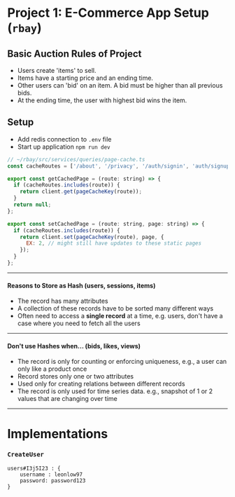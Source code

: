 # Project 1: E-Commerce App Setup (`rbay`)

## Basic Auction Rules of Project

- Users create 'items' to sell.
- Items have a starting price and an ending time.
- Other users can 'bid' on an item. A bid must be higher than all previous bids.
- At the ending time, the user with highest bid wins the item.

## Setup

- Add redis connection to `.env` file
- Start up application `npm run dev`

```js
// ~/rbay/src/services/queries/page-cache.ts
const cacheRoutes = ['/about', '/privacy', '/auth/signin', 'auth/signup'];

export const getCachedPage = (route: string) => {
  if (cacheRoutes.includes(route)) {
    return client.get(pageCacheKey(route));
  }
  return null;
};

export const setCachedPage = (route: string, page: string) => {
  if (cacheRoutes.includes(route)) {
    return client.set(pageCacheKey(route), page, {
      EX: 2, // might still have updates to these static pages
    });
  }
};
```

---

#### Reasons to Store as Hash (users, sessions, items)

- The record has many attributes
- A collection of these records have to be sorted many different ways
- Often need to access a **single record** at a time, e.g. users, don't have a case where you need to fetch all the users

---

#### Don't use Hashes when... (bids, likes, views)

- The record is only for counting or enforcing uniqueness, e.g., a user can only like a product once
- Record stores only one or two attributes
- Used only for creating relations between different records
- The record is only used for time series data. e.g., snapshot of 1 or 2 values that are changing over time

---

# Implementations

### `CreateUser`

```
users#I3j5I23 : {
	username : leonlow97
	password: password123
}
```